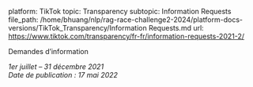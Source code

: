 platform: TikTok
topic: Transparency
subtopic: Information Requests
file_path: /home/bhuang/nlp/rag-race-challenge2-2024/platform-docs-versions/TikTok_Transparency/Information Requests.md
url: https://www.tiktok.com/transparency/fr-fr/information-requests-2021-2/

Demandes d’information

_1er juillet – 31 décembre 2021_  
_Date de publication : 17 mai 2022_